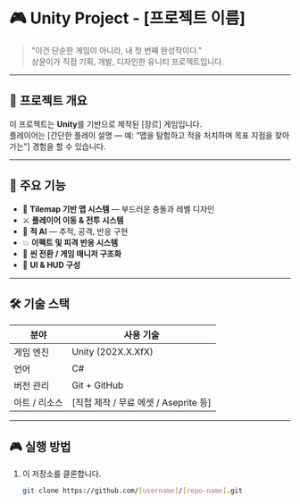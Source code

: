 # 🎮 Unity Project - [프로젝트 이름]

> "이건 단순한 게임이 아니라, 내 첫 번째 완성작이다."  
> 상윤이가 직접 기획, 개발, 디자인한 유니티 프로젝트입니다.

---

## 🧩 프로젝트 개요
이 프로젝트는 **Unity**를 기반으로 제작된 [장르] 게임입니다.  
플레이어는 [간단한 플레이 설명 — 예: “맵을 탐험하고 적을 처치하며 목표 지점을 찾아가는”] 경험을 할 수 있습니다.  

---

## 🚀 주요 기능
- 🧱 **Tilemap 기반 맵 시스템** — 부드러운 충돌과 레벨 디자인  
- ⚔️ **플레이어 이동 & 전투 시스템**  
- 👾 **적 AI** — 추적, 공격, 반응 구현  
- 💥 **이펙트 및 피격 반응 시스템**  
- 💾 **씬 전환 / 게임 매니저 구조화**  
- 🎨 **UI & HUD 구성**

---

## 🛠️ 기술 스택
| 분야 | 사용 기술 |
|------|------------|
| 게임 엔진 | Unity (202X.X.XfX) |
| 언어 | C# |
| 버전 관리 | Git + GitHub |
| 아트 / 리소스 | [직접 제작 / 무료 에셋 / Aseprite 등] |

---

## 🎮 실행 방법
1. 이 저장소를 클론합니다.
   ```bash
   git clone https://github.com/[username]/[repo-name].git
